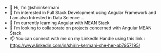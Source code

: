 - 👋 Hi, I’m @shirinkermani
- 👀 I’m interested in Full Stack Development using Angular Framework and I am also Intrested in Data Science ...
- 🌱 I’m currently learning Angular with MEAN Stack
- 💞️ I’m looking to collaborate on projects concerned with Angular MEAN Stack
- 📫 You can connect with me on my LinkedIn Handle using this link : https://www.linkedin.com/in/shirin-kermani-she-her-ab7957195/

<!---
shirinkermani/shirinkermani is a ✨ special ✨ repository because its `README.md` (this file) appears on your GitHub profile.
You can click the Preview link to take a look at your changes.
--->
